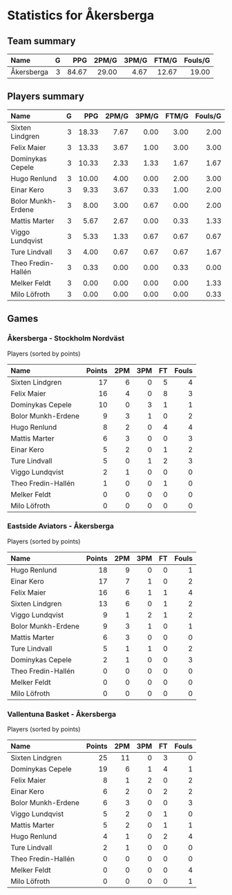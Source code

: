# Statistics for Åkersberga

## Team summary

| Name | G | PPG | 2PM/G | 3PM/G | FTM/G | Fouls/G |
|:-----|--:|----:|------:|------:|------:|--------:|
| Åkersberga | 3 | 84.67 | 29.00 | 4.67 | 12.67 | 19.00 |

## Players summary

| Name | G | PPG | 2PM/G | 3PM/G | FTM/G | Fouls/G |
|:-----|--:|----:|------:|------:|------:|--------:|
| Sixten Lindgren | 3 | 18.33 | 7.67 | 0.00 | 3.00 | 2.00 |
| Felix Maier | 3 | 13.33 | 3.67 | 1.00 | 3.00 | 3.00 |
| Dominykas Cepele | 3 | 10.33 | 2.33 | 1.33 | 1.67 | 1.67 |
| Hugo Renlund | 3 | 10.00 | 4.00 | 0.00 | 2.00 | 3.00 |
| Einar Kero | 3 | 9.33 | 3.67 | 0.33 | 1.00 | 2.00 |
| Bolor Munkh-Erdene | 3 | 8.00 | 3.00 | 0.67 | 0.00 | 2.00 |
| Mattis Marter | 3 | 5.67 | 2.67 | 0.00 | 0.33 | 1.33 |
| Viggo Lundqvist | 3 | 5.33 | 1.33 | 0.67 | 0.67 | 0.67 |
| Ture Lindvall | 3 | 4.00 | 0.67 | 0.67 | 0.67 | 1.67 |
| Theo Fredin-Hallén | 3 | 0.33 | 0.00 | 0.00 | 0.33 | 0.00 |
| Melker Feldt | 3 | 0.00 | 0.00 | 0.00 | 0.00 | 1.33 |
| Milo Löfroth | 3 | 0.00 | 0.00 | 0.00 | 0.00 | 0.33 |

## Games

### Åkersberga - Stockholm Nordväst

Players (sorted by points)

| Name | Points | 2PM | 3PM | FT | Fouls |
|:-----|-------:|----:|----:|---:|------:|
| Sixten Lindgren | 17 |  6 |  0 |  5 |  4 |
| Felix Maier | 16 |  4 |  0 |  8 |  3 |
| Dominykas Cepele | 10 |  0 |  3 |  1 |  1 |
| Bolor Munkh-Erdene |  9 |  3 |  1 |  0 |  2 |
| Hugo Renlund |  8 |  2 |  0 |  4 |  4 |
| Mattis Marter |  6 |  3 |  0 |  0 |  3 |
| Einar Kero |  5 |  2 |  0 |  1 |  2 |
| Ture Lindvall |  5 |  0 |  1 |  2 |  3 |
| Viggo Lundqvist |  2 |  1 |  0 |  0 |  0 |
| Theo Fredin-Hallén |  1 |  0 |  0 |  1 |  0 |
| Melker Feldt |  0 |  0 |  0 |  0 |  0 |
| Milo Löfroth |  0 |  0 |  0 |  0 |  0 |

### Eastside Aviators - Åkersberga

Players (sorted by points)

| Name | Points | 2PM | 3PM | FT | Fouls |
|:-----|-------:|----:|----:|---:|------:|
| Hugo Renlund | 18 |  9 |  0 |  0 |  1 |
| Einar Kero | 17 |  7 |  1 |  0 |  2 |
| Felix Maier | 16 |  6 |  1 |  1 |  4 |
| Sixten Lindgren | 13 |  6 |  0 |  1 |  2 |
| Viggo Lundqvist |  9 |  1 |  2 |  1 |  2 |
| Bolor Munkh-Erdene |  9 |  3 |  1 |  0 |  1 |
| Mattis Marter |  6 |  3 |  0 |  0 |  0 |
| Ture Lindvall |  5 |  1 |  1 |  0 |  2 |
| Dominykas Cepele |  2 |  1 |  0 |  0 |  3 |
| Theo Fredin-Hallén |  0 |  0 |  0 |  0 |  0 |
| Melker Feldt |  0 |  0 |  0 |  0 |  0 |
| Milo Löfroth |  0 |  0 |  0 |  0 |  0 |

### Vallentuna Basket - Åkersberga

Players (sorted by points)

| Name | Points | 2PM | 3PM | FT | Fouls |
|:-----|-------:|----:|----:|---:|------:|
| Sixten Lindgren | 25 | 11 |  0 |  3 |  0 |
| Dominykas Cepele | 19 |  6 |  1 |  4 |  1 |
| Felix Maier |  8 |  1 |  2 |  0 |  2 |
| Einar Kero |  6 |  2 |  0 |  2 |  2 |
| Bolor Munkh-Erdene |  6 |  3 |  0 |  0 |  3 |
| Viggo Lundqvist |  5 |  2 |  0 |  1 |  0 |
| Mattis Marter |  5 |  2 |  0 |  1 |  1 |
| Hugo Renlund |  4 |  1 |  0 |  2 |  4 |
| Ture Lindvall |  2 |  1 |  0 |  0 |  0 |
| Theo Fredin-Hallén |  0 |  0 |  0 |  0 |  0 |
| Melker Feldt |  0 |  0 |  0 |  0 |  4 |
| Milo Löfroth |  0 |  0 |  0 |  0 |  1 |

